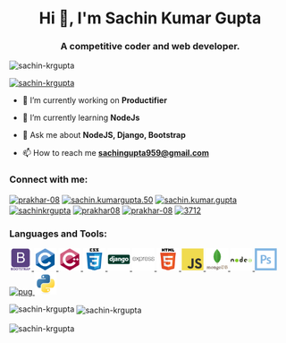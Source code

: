 <h1 align="center">Hi 👋, I'm Sachin Kumar Gupta</h1>
<h3 align="center">A competitive coder and web developer.</h3>

<p align="left"> <img src="https://komarev.com/ghpvc/?username=sachin-krgupta&label=Profile%20views&color=0e75b6&style=flat" alt="sachin-krgupta" /> </p>

<p align="left"> <a href="https://github.com/ryo-ma/github-profile-trophy"><img src="https://github-profile-trophy.vercel.app/?username=sachin-krgupta" alt="sachin-krgupta" /></a> </p>

- 🔭 I’m currently working on **Productifier**

- 🌱 I’m currently learning **NodeJs**

- 💬 Ask me about **NodeJS, Django, Bootstrap**

- 📫 How to reach me **sachingupta959@gmail.com**

<h3 align="left">Connect with me:</h3>
<p align="left">
<a href="https://linkedin.com/in/sachinkrgupta" target="blank"><img align="center" src="https://raw.githubusercontent.com/rahuldkjain/github-profile-readme-generator/master/src/images/icons/Social/linked-in-alt.svg" alt="prakhar-08" height="30" width="40" /></a>
<a href="https://fb.com/sachin.kumargupta.50" target="blank"><img align="center" src="https://img.icons8.com/fluency/48/000000/facebook.png" alt="sachin.kumargupta.50" height="30" width="40" /></a>
<a href="https://instagram.com/sachin.kumar.gupta" target="blank"><img align="center" src="https://raw.githubusercontent.com/rahuldkjain/github-profile-readme-generator/neutral-icons/src/images/icons/Social/instagram.svg" alt="sachin.kumar.gupta" height="30" width="40" /></a>
<a href="https://www.codechef.com/users/sachinkrgupta" target="blank"><img align="center" src="https://cdn.jsdelivr.net/npm/simple-icons@3.1.0/icons/codechef.svg" alt="sachinkrgupta" height="30" width="40" /></a>
<a href="https://www.hackerrank.com/SachinKumarGupta" target="blank"><img align="center" src="https://raw.githubusercontent.com/rahuldkjain/github-profile-readme-generator/master/src/images/icons/Social/hackerrank.svg" alt="prakhar08" height="30" width="40" /></a>
<a href="https://www.leetcode.com/sachinkumargupta" target="blank"><img align="center" src="https://raw.githubusercontent.com/rahuldkjain/github-profile-readme-generator/master/src/images/icons/Social/leet-code.svg" alt="prakhar-08" height="30" width="40" /></a>
<a href="https://discord.gg/3712" target="blank"><img align="center" src="https://raw.githubusercontent.com/rahuldkjain/github-profile-readme-generator/neutral-icons/src/images/icons/Social/discord.svg" alt="3712" height="30" width="40" /></a>
</p>

<h3 align="left">Languages and Tools:</h3>
<p align="left"> <a href="https://getbootstrap.com" target="_blank"> <img src="https://raw.githubusercontent.com/devicons/devicon/master/icons/bootstrap/bootstrap-plain-wordmark.svg" alt="bootstrap" width="40" height="40"/> </a> <a href="https://www.cprogramming.com/" target="_blank"> <img src="https://raw.githubusercontent.com/devicons/devicon/master/icons/c/c-original.svg" alt="c" width="40" height="40"/> </a> <a href="https://www.w3schools.com/cpp/" target="_blank"> <img src="https://raw.githubusercontent.com/devicons/devicon/master/icons/cplusplus/cplusplus-original.svg" alt="cplusplus" width="40" height="40"/> </a> <a href="https://www.w3schools.com/css/" target="_blank"> <img src="https://raw.githubusercontent.com/devicons/devicon/master/icons/css3/css3-original-wordmark.svg" alt="css3" width="40" height="40"/> </a> <a href="https://www.djangoproject.com/" target="_blank"> <img src="https://raw.githubusercontent.com/devicons/devicon/master/icons/django/django-original.svg" alt="django" width="40" height="40"/> </a> <a href="https://expressjs.com" target="_blank"> <img src="https://raw.githubusercontent.com/devicons/devicon/master/icons/express/express-original-wordmark.svg" alt="express" width="40" height="40"/> </a> <a href="https://www.w3.org/html/" target="_blank"> <img src="https://raw.githubusercontent.com/devicons/devicon/master/icons/html5/html5-original-wordmark.svg" alt="html5" width="40" height="40"/> </a> <a href="https://developer.mozilla.org/en-US/docs/Web/JavaScript" target="_blank"> <img src="https://raw.githubusercontent.com/devicons/devicon/master/icons/javascript/javascript-original.svg" alt="javascript" width="40" height="40"/> </a> <a href="https://www.mongodb.com/" target="_blank"> <img src="https://raw.githubusercontent.com/devicons/devicon/master/icons/mongodb/mongodb-original-wordmark.svg" alt="mongodb" width="40" height="40"/> </a> <a href="https://nodejs.org" target="_blank"> <img src="https://raw.githubusercontent.com/devicons/devicon/master/icons/nodejs/nodejs-original-wordmark.svg" alt="nodejs" width="40" height="40"/> </a> <a href="https://www.photoshop.com/en" target="_blank"> <img src="https://raw.githubusercontent.com/devicons/devicon/master/icons/photoshop/photoshop-line.svg" alt="photoshop" width="40" height="40"/> </a> <a href="https://pugjs.org" target="_blank"> <img src="https://cdn.worldvectorlogo.com/logos/pug.svg" alt="pug" width="40" height="40"/> </a> <a href="https://www.python.org" target="_blank"> <img src="https://raw.githubusercontent.com/devicons/devicon/master/icons/python/python-original.svg" alt="python" width="40" height="40"/> </a> </p>

<p><img align="left" src="https://github-readme-stats.vercel.app/api/top-langs?username=sachin-krgupta&show_icons=true&locale=en&layout=compact" alt="sachin-krgupta" /></p>

<p>&nbsp;<img align="center" src="https://github-readme-stats.vercel.app/api?username=sachin-krgupta&show_icons=true&locale=en" alt="sachin-krgupta" /></p>

<p><img align="center" src="https://github-readme-streak-stats.herokuapp.com/?user=sachin-krgupta&" alt="sachin-krgupta" /></p>
